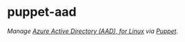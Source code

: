 # puppet-aad

_Manage [Azure Active Directory (AAD), for Linux][aad-linux-ref] via [Puppet][puppet-doc]._

[aad-linux-ref]: https://github.com/CyberNinjas/aad-for-linux
[puppet-doc]: https://puppet.com/docs/puppet
